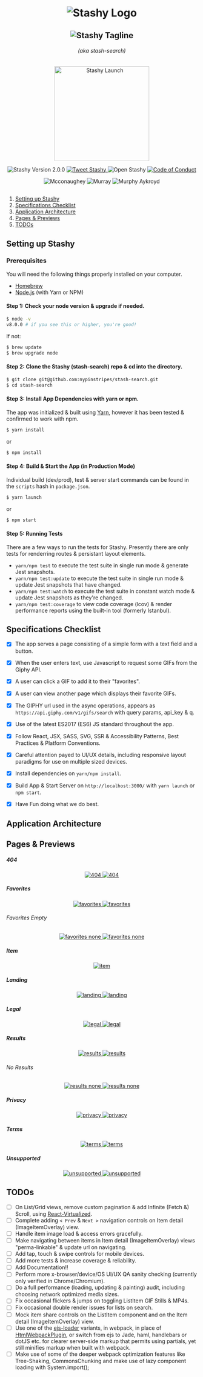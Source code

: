 <h1 align="center">
  <img src="https://cl.ly/7f39c2308508/stashy-logo-mkd.png" alt="Stashy Logo" />
</h1>

<h2 align="center">
  <img src="https://cl.ly/d1154018a3ac/md-title.png" alt="Stashy Tagline" />
</h2>

<h6 align="center">
  (aka stash-search)
</h6>

<p align="center">
  <img width="250" src="https://cl.ly/8175f1d0ddf6/rocket-mkd.svg" alt="Stashy Launch" />
</p>

<p align="center">
  <img src="https://cl.ly/d77940dbd6c8/version-2.svg" alt="Stashy Version 2.0.0" />
  <a href="https://twitter.com/intent/tweet?url=https%3A%2F%2Fgithub.com%2Fnypinstripes%2Fstash-search&via=nypinstripes&text=Stashy%20Search%20-%20Ignite%20Your%20GIF%20Game%20&hashtags=giphy%20%23interview%20%23stash%20%23invest" rel="noopener noreferrer">
    <img src="https://cl.ly/ba452d5610b9/tweet-shields.svg" alt="Tweet Stashy" />
  </a>
  <img src="https://cl.ly/480d790a560b/prs-welcome.svg" alt="Open Stashy" />
  <a href="https://github.com/nypinstripes/stash-search/tree/master/docs/code-of-conduct.md" rel="noopener noreferrer">
    <img src="https://cl.ly/8654c8edbc1b/conduct.svg" alt="Code of Conduct" />
  </a>
</p>

<p align="center">
  <img src="https://cl.ly/561925f735af/sample-1-2.gif" alt="Mcconaughey" />
  <img src="https://cl.ly/86f924946e61/sample-2-2.gif" alt="Murray" />
  <img src="https://cl.ly/49aed9cdebbc/sample-3-2.gif" alt="Murphy Aykroyd" />
</p>

<h2></h2>

1. [Setting up Stashy](#setting-up-stashy)
1. [Specifications Checklist](#specifications-checklist)
1. [Application Architecture](#application-architecture)
1. [Pages & Previews](#pages-&-previews)
1. [TODOs](#todos)


<a name="setting-up-stashy"></a>
## Setting up Stashy

### Prerequisites

You will need the following things properly installed on your computer.
* [Homebrew](https://github.com/Homebrew/brew)
* [Node.js](http://nodejs.org/) (with Yarn or NPM)

#### Step 1: Check your node version & upgrade if needed.

```bash
$ node -v
v8.0.0 # if you see this or higher, you're good!
```

If not:

```bash
$ brew update
$ brew upgrade node
```

#### Step 2: Clone the Stashy (stash-search) repo & cd into the directory.

```bash
$ git clone git@github.com:nypinstripes/stash-search.git
$ cd stash-search
```

#### Step 3: Install App Dependencies with yarn or npm.
The app was initialized & built using [Yarn](https://yarnpkg.com/en/), however it has been tested & confirmed to work with npm.

```bash
$ yarn install
```

or

```bash
$ npm install
```

#### Step 4: Build & Start the App (in Production Mode)
Individual build (dev/prod), test & server start commands can be found in the `scripts` hash in `package.json`.

```bash
$ yarn launch
```

or

```bash
$ npm start
```

#### Step 5: Running Tests
There are a few ways to run the tests for Stashy. Presently there are only tests for renderring routes & persistant layout elements.

* `yarn/npm test` to execute the test suite in single run mode & generate Jest snapshots.
* `yarn/npm test:update` to execute the test suite in single run mode & update Jest snapshots that have changed.
* `yarn/npm test:watch` to execute the test suite in constant watch mode & update Jest snapshots as they're changed.
* `yarn/npm test:coverage` to view code coverage (lcov) & render performance reports using the built-in tool (formerly Istanbul).



<a name="specifications-checklist"></a>
## Specifications Checklist

- [x] The app serves a page consisting of a simple form with a text field and a button.
- [x] When the user enters text, use Javascript to request some GIFs from the Giphy API.
- [x] A user can click a GIF to add it to their "favorites".
- [x] A user can view another page which displays their favorite GIFs.
- [x] The GIPHY url used in the async operations, appears as `https://api.giphy.com/v1/gifs/search` with query params, api_key & q.
- [x] Use of the latest ES2017 (ES6) JS standard throughout the app.
- [x] Follow React, JSX, SASS, SVG, SSR & Accessibility Patterns, Best Practices & Platform Conventions.
- [x] Careful attention payed to UI/UX details, including responsive layout paradigms for use on multiple sized devices.
- [x] Install dependencies on `yarn/npm install`.
- [x] Build App & Start Server on `http://localhost:3000/` with `yarn launch` or `npm start`.
- [x] Have Fun doing what we do best.



<a name="application-architecture"></a>
## Application Architecture




<a name="pages-&-previews"></a>
## Pages & Previews

##### 404

<p align="center">
  <a width="33%" href="https://cl.ly/2e75f79aff49/404.png" rel="noopener noreferrer" role="Link" target="_blank">
    <img src="https://cl.ly/c4e5ac07154c/thumb-404.png" alt="404" />
  </a>
  <a width="66%" href="https://cl.ly/cce6410c91ed/404.png" rel="noopener noreferrer" role="Link" target="_blank">
    <img src="https://cl.ly/ca104fe57357/thumb-404.png" alt="404" />
  </a>
</p>

##### Favorites

<p align="center">
  <a width="33%" href="https://cl.ly/650e03eeddf6/favorites.png" rel="noopener noreferrer" role="Link" target="_blank">
    <img src="https://cl.ly/5243d714ef6e/thumb-favorites.png" alt="favorites" />
  </a>
  <a width="66%" href="https://cl.ly/1b0f3aa02a40/%255B4c07d7c1664d1ef7391c587eb38ae613%255D_favorites.png" rel="noopener noreferrer" role="Link" target="_blank">
    <img src="https://cl.ly/b41fb475e6a9/thumb-favorites.png" alt="favorites" />
  </a>
</p>

###### Favorites Empty

<p align="center">
  <a width="33%" href="https://cl.ly/329ce9236c96/favorites-none.png" rel="noopener noreferrer" role="Link" target="_blank">
    <img src="https://cl.ly/1ca4c44ff463/thumb-favorites-none.png" alt="favorites none" />
  </a>
  <a width="66%" href="https://cl.ly/d63addd5437b/favoritres-none.png" rel="noopener noreferrer" role="Link" target="_blank">
    <img src="https://cl.ly/748fcd7c237f/thumb-favorites-none.png" alt="favorites none" />
  </a>
</p>

##### Item

<p align="center">
  <a width="100%" href="https://cl.ly/b08e717186a9/item.png" rel="noopener noreferrer" role="Link" target="_blank">
    <img src="https://cl.ly/ac1a85f06716/thumb-item.png" alt="item" />
  </a>
</p>

##### Landing

<p align="center">
  <a width="33%" href="https://cl.ly/8c5dee674697/landing.png" rel="noopener noreferrer" role="Link" target="_blank">
    <img src="https://cl.ly/4b78d3305fc3/thumb-landing.png" alt="landing" />
  </a>
  <a width="66%" href="https://cl.ly/9ef60bc15ae0/landing.png" rel="noopener noreferrer" role="Link" target="_blank">
    <img src="https://cl.ly/fe1fb99fc37b/thumb-landing.png" alt="landing" />
  </a>
</p>

##### Legal

<p align="center">
  <a width="33%" href="https://cl.ly/f5a2d05588ef/legal.png" rel="noopener noreferrer" role="Link" target="_blank">
    <img src="https://cl.ly/3dbbd537fed0/thumb-legal.png" alt="legal" />
  </a>
  <a width="66%" href="https://cl.ly/ef2de2d8ad81/%255B5bc296270152c1488c5e8b7e9d6fcee5%255D_legal.png" rel="noopener noreferrer" role="Link" target="_blank">
    <img src="https://cl.ly/1c56e644d982/thumb-legal.png" alt="legal" />
  </a>
</p>

##### Results

<p align="center">
  <a width="33%" href="https://cl.ly/e27c3fb3555e/results.png" rel="noopener noreferrer" role="Link" target="_blank">
    <img src="https://cl.ly/d27b9d7b3513/thumb-results.png" alt="results" />
  </a>
  <a width="66%" href="https://cl.ly/43442f0a89a5/results.png" rel="noopener noreferrer" role="Link" target="_blank">
    <img src="https://cl.ly/1df19e929951/thumb-results.png" alt="results" />
  </a>
</p>

###### No Results

<p align="center">
  <a width="33%" href="https://cl.ly/50da52914757/results-none.png" rel="noopener noreferrer" role="Link" target="_blank">
    <img src="https://cl.ly/604f2f17a11e/thumb-results-none.png" alt="results none" />
  </a>
  <a width="66%" href="https://cl.ly/fb578bcc3d61/results-none.png" rel="noopener noreferrer" role="Link" target="_blank">
    <img src="https://cl.ly/e66ba9e62d63/thumb-results-none.png" alt="results none" />
  </a>
</p>

##### Privacy

<p align="center">
  <a width="33%" href="https://cl.ly/7b3202ae9200/privacy.png" rel="noopener noreferrer" role="Link" target="_blank">
    <img src="https://cl.ly/9b48396e4a3d/thumb-privacy.png" alt="privacy" />
  </a>
  <a width="66%" href="https://cl.ly/a2534033f1e8/%255Be7f0304c2ae69967ef21b71c0c16d787%255D_privacy.png" rel="noopener noreferrer" role="Link" target="_blank">
    <img src="https://cl.ly/ed96af0024d3/thumb-privacy.png" alt="privacy" />
  </a>
</p>

##### Terms

<p align="center">
  <a width="33%" href="https://cl.ly/0b5a413b3a80/terms.png" rel="noopener noreferrer" role="Link" target="_blank">
    <img src="https://cl.ly/4c63acba87cd/thumb-terms.png" alt="terms" />
  </a>
  <a width="66%" href="https://cl.ly/a67ea86757c8/terms.png" rel="noopener noreferrer" role="Link" target="_blank">
    <img src="https://cl.ly/74d7491d8aaa/thumb-terms.png" alt="terms" />
  </a>
</p>

##### Unsupported

<p align="center">
  <a width="33%" href="https://cl.ly/e744aaec6eb5/unsupported.png" rel="noopener noreferrer" role="Link" target="_blank">
    <img src="https://cl.ly/1518bbd8c59c/thumb-unsupported.png" alt="unsupported" />
  </a>
  <a width="66%" href="https://cl.ly/2564ab479a6c/unsupported.png" rel="noopener noreferrer" role="Link" target="_blank">
    <img src="https://cl.ly/d9ac8dc842be/thumb-unsupported.png" alt="unsupported" />
  </a>
</p>


<a name="todos"></a>
## TODOs

- [ ] On List/Grid views, remove custom pagination & add Infinite (Fetch &) Scroll, using [React-Virtualized](https://bvaughn.github.io/react-virtualized/#/components/Collection).
- [ ] Complete adding `< Prev` & `Next >` navigation controls on Item detail (ImageItemOverlay) view.
- [ ] Handle item image load & access errors gracefully.
- [ ] Make navigating between items in Item detail (ImageItemOverlay) views "perma-linkable" & update url on navigating.
- [ ] Add tap, touch & swipe controls for mobile devices.
- [ ] Add more tests & increase coverage & reliability.
- [ ] Add Documentation!!
- [ ] Perform more x-browser/device/OS UI/UX QA sanity checking (currently only verified in Chrome/Chromium).
- [ ] Do a full performance (loading, updating & painting) audit, including choosing network optimized media sizes.
- [ ] Fix occasional flickers & jumps on toggling ListItem GIF Stills & MP4s.
- [ ] Fix occasional double render issues for lists on search.
- [ ] Mock item share controls on the ListItem component and on the Item detail (ImageItemOverlay) view.
- [ ] Use one of the [ejs-loader](https://github.com/okonet/ejs-loader) variants, in webpack, in place of [HtmlWebpackPlugin](https://github.com/jantimon/html-webpack-plugin), or switch from ejs to Jade, haml, handlebars or dotJS etc. for clearer server-side markup that permits using partials, yet still minifies markup when built with webpack.
- [ ] Make use of some of the deeper webpack optimization features like Tree-Shaking, CommonsChunking and make use of lazy component loading with System.import();
